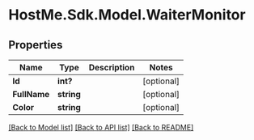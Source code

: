 # HostMe.Sdk.Model.WaiterMonitor
## Properties

Name | Type | Description | Notes
------------ | ------------- | ------------- | -------------
**Id** | **int?** |  | [optional] 
**FullName** | **string** |  | [optional] 
**Color** | **string** |  | [optional] 

[[Back to Model list]](../README.md#documentation-for-models) [[Back to API list]](../README.md#documentation-for-api-endpoints) [[Back to README]](../README.md)

